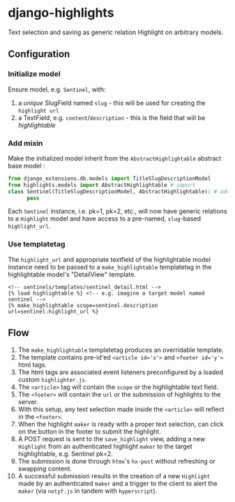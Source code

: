 # django-highlights

Text selection and saving as generic relation Highlight on arbitrary models.

## Configuration

### Initialize model

Ensure model, e.g. `Sentinel`, with:

1. a _unique_ SlugField named `slug` - this will be used for creating the `highlight url`
2. a TextField, e.g. `content`/`description` - this is the field that will be _highlightable_

### Add mixin

Make the initialized model inherit from the `AbstractHighlightable` abstract base model :

```python
from django_extensions.db.models import TitleSlugDescriptionModel
from highlights.models import AbstractHighlightable # import
class Sentinel(TitleSlugDescriptionModel, AbstractHighlightable): # add
      pass
```

Each `Sentinel` instance, i.e. pk=1, pk=2, etc., will now have generic relations to a `Highlight` model and have access to a pre-named, `slug`-based `highlight_url`.

### Use templatetag

The `highlight_url` and appropriate textfield of the highlightable model instance need to be passed to a `make_highlightable` templatetag in the highlightable model's "DetailView" template.

```jinja
<!-- sentinels/templates/sentinel_detail.html -->
{% load highlightable %} <!-- e.g. imagine a target model named sentinel -->
{% make_highlightable scope=sentinel.description url=sentinel.highlight_url %}
```

## Flow

1. The `make_highlightable` templatetag produces an overridable template.
2. The template contains pre-id'ed `<article id='x'>` and `<footer id='y'>` html tags.
3. The html tags are associated event listeners preconfigured by a loaded custom `highlighter.js`.
4. The `<article>` tag will contain the `scope` or the highlightable text field.
5. The `<footer>` will contain the `url` or the submission of highlights to the server.
6. With this setup, any text selection made inside the `<article>` will reflect in the `<footer>`.
7. When the highlight `maker` is ready with a proper text selection, can click on the button in the footer to submit the highlight.
8. A POST request is sent to the `save_highlight` view, adding a new `Highlight` from an authenticated highlight `maker` to the target highlightable, e.g. Sentinel pk=2.
9. The submission is done through `htmx`'s `hx-post` without refreshing or swapping content.
10. A successful submission results in the creation of a new `Highlight` made by an authenticated `maker` and a trigger to the client to alert the `maker` (via `notyf.js` in tandem with `hyperscript`).
